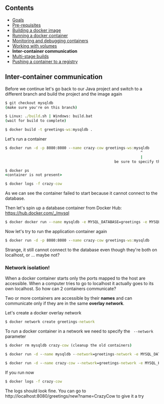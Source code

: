 ## Contents

* <a href="https://workshops.emanuelciuca.com/docker">Goals</a>
* <a href="https://workshops.emanuelciuca.com/docker/pre-requisites">Pre-requisites</a>
* <a href="https://workshops.emanuelciuca.com/docker/docker-build">Building a docker image</a>
* <a href="https://workshops.emanuelciuca.com/docker/docker-run">Running a docker container</a>
* <a href="https://workshops.emanuelciuca.com/docker/docker-monitoring-and-debug">Monitoring and debugging containers</a>
* <a href="https://workshops.emanuelciuca.com/docker/docker-volume">Working with volumes</a>
* <span>**Inter-container communication**</span>
* <a href="https://workshops.emanuelciuca.com/docker/docker-multi-stage-builds">Multi-stage builds</a>
* <a href="https://workshops.emanuelciuca.com/docker/docker-push">Pushing a container to a registry</a>

## Inter-container communication

Before we continue let's go back to our Java project and switch to a different branch and build the project and the image again

```cmd
$ git checkout mysqldb
(make sure you're on this branch)

$ Linux: ./build.sh | Windows: build.bat
(wait for build to complete)

$ docker build -t greetings-ws:mysqldb .
```

Let's run a container

```cmd
$ docker run -d -p 8080:8080 --name crazy-cow greetings-ws:mysqldb
                                                              ^
                                                              |
                                                  be sure to specify the tag
```

```cmd
$ docker ps
<container is not present>

$ docker logs -f crazy-cow
```

As we can see the container failed to start because it cannot connect to the database.

Then let's spin up a database container from Docker Hub: https://hub.docker.com/_/mysql

```cmd
$ docker docker run --name mysqldb -e MYSQL_DATABASE=greetings -e MYSQL_ROOT_PASSWORD=greetings -d mysql:8
```

Now let's try to run the application container again

```cmd
$ docker run -d -p 8080:8080 --name crazy-cow greetings-ws:mysqldb
```

Strange, it still cannot connect to the database even though they're both on localhost, or ... maybe not?

### Network isolation!

When a docker container starts only the ports mapped to the host are accessible. 
When a computer tries to go to localhost it actually goes to its own localhost. So how can 2 containers communicate?

Two or more containers are accessible by their **names** and can communicate only if they are in the same **overlay network**.

Let's create a docker overlay network

```cmd
$ docker network create greetings-network
```

To run a docker container in a network we need to specify the ` --network` parameter
 
```cmd
$ docker rm mysqldb crazy-cow (cleanup the old containers)

$ docker run -d --name mysqldb --network=greetings-network -e MYSQL_DATABASE=greetings -e MYSQL_ROOT_PASSWORD=greetings mysql:8

$ docker run -d --name crazy-cow --network=greetings-network -e MYSQL_HOST=mysqldb -p 8080:8080 greetings-ws:mysqldb
```

If you run now 
```cmd
$ docker logs -f crazy-cow
```

The logs should look fine. 
You can go to http://localhost:8080/greetings/new?name=CrazyCow to give it a try
